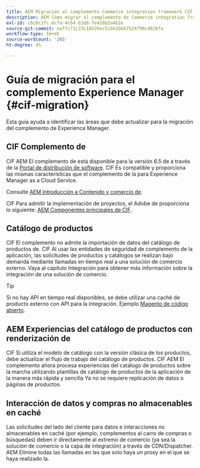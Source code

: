 ```yaml
---
title: AEM Migración al complemento Commerce integration framework CIF de la ()
description: AEM Cómo migrar al complemento de Commerce integration framework CIF de () desde una versión antigua.
exl-id: c6c0c2fc-6cfa-4c64-b3d8-7e428b2a4b2e
source-git-commit: eaffc71c23c18d26ec5cbb2bbb7524790c4826fe
workflow-type: tm+mt
source-wordcount: '265'
ht-degree: 4%

---
```


# Guía de migración para el complemento Experience Manager {#cif-migration}

Esta guía ayuda a identificar las áreas que debe actualizar para la migración del complemento de Experience Manager.

## CIF Complemento de

CIF AEM El complemento de está disponible para la versión 6.5 de a través de la [Portal de distribución de software](https://experience.adobe.com/#/downloads/content/software-distribution/es/aem.html). CIF Es compatible y proporciona las mismas características que el complemento de la para Experience Manager as a Cloud Service.

Consulte [AEM Introducción a Contenido y comercio de](getting-started.md).

CIF Para admitir la implementación de proyectos, el Adobe de proporciona lo siguiente: [AEM Componentes principales de CIF](https://github.com/adobe/aem-core-cif-components).

## Catálogo de productos

CIF El complemento no admite la importación de datos del catálogo de productos de. CIF Al usar las entidades de seguridad de complemento de la aplicación, las solicitudes de productos y catálogos se realizan bajo demanda mediante llamadas en tiempo real a una solución de comercio externo. Vaya al capítulo Integración para obtener más información sobre la integración de una solución de comercio.

>[!TIP]
>
>Si no hay API en tiempo real disponibles, se debe utilizar una caché de producto externo con API para la integración. Ejemplo [Magento de código abierto](https://business.adobe.com/products/magento/open-source.html).

## AEM Experiencias del catálogo de productos con renderización de

CIF Si utiliza el modelo de catálogo con la versión clásica de los productos, debe actualizar el flujo de trabajo del catálogo de productos. CIF AEM El complemento ahora procesa experiencias del catálogo de productos sobre la marcha utilizando plantillas de catálogo de productos de la aplicación de la manera más rápida y sencilla Ya no se requiere replicación de datos o páginas de productos.

## Interacción de datos y compras no almacenables en caché

Las solicitudes del lado del cliente para datos e interacciones no almacenables en caché (por ejemplo, complementos al carro de compras o búsquedas) deben ir directamente al extremo de comercio (ya sea la solución de comercio o la capa de integración) a través de CDN/Dispatcher. AEM Elimine todas las llamadas en las que solo haya un proxy en el que se haya realizado la.
